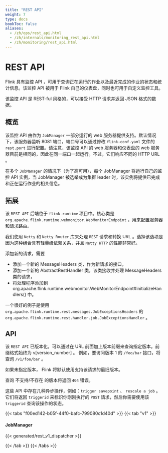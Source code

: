```yaml
---
title: "REST API"
weight: 7
type: docs
bookToc: false
aliases:
  - /zh/ops/rest_api.html
  - /zh/internals/monitoring_rest_api.html
  - /zh/monitoring/rest_api.html
---
```

<!--
Licensed to the Apache Software Foundation (ASF) under one
or more contributor license agreements.  See the NOTICE file
distributed with this work for additional information
regarding copyright ownership.  The ASF licenses this file
to you under the Apache License, Version 2.0 (the
"License"); you may not use this file except in compliance
with the License.  You may obtain a copy of the License at

  http://www.apache.org/licenses/LICENSE-2.0

Unless required by applicable law or agreed to in writing,
software distributed under the License is distributed on an
"AS IS" BASIS, WITHOUT WARRANTIES OR CONDITIONS OF ANY
KIND, either express or implied.  See the License for the
specific language governing permissions and limitations
under the License.
-->

# REST API

Flink 具有监控 API ，可用于查询正在运行的作业以及最近完成的作业的状态和统计信息。该监控 API 被用于 Flink 自己的仪表盘，同时也可用于自定义监控工具。

该监控 API 是 REST-ful 风格的，可以接受 HTTP 请求并返回 JSON 格式的数据。

## 概览

该监控 API 由作为 `JobManager` 一部分运行的 web 服务器提供支持。默认情况下，该服务器监听 8081 端口，端口号可以通过修改 `flink-conf.yaml` 文件的 `rest.port` 进行配置。请注意，该监控 API 的 web 服务器和仪表盘的 web 服务器目前是相同的，因此在同一端口一起运行。不过，它们响应不同的 HTTP URL 。

在多个 `JobManager` 的情况下（为了高可用），每个 JobManager 将运行自己的监控 API 实例，当 JobManager 被选举成为集群 leader 时，该实例将提供已完成和正在运行作业的相关信息。


## 拓展

该 `REST API` 后端位于 `flink-runtime` 项目中。核心类是 `org.apache.flink.runtime.webmonitor.WebMonitorEndpoint` ，用来配置服务器和请求路由。

我们使用 `Netty` 和 `Netty Router` 库来处理 `REST` 请求和转换 URL 。选择该选项是因为这种组合具有轻量级依赖关系，并且 `Netty HTTP` 的性能非常好。

添加新的请求，需要

  * 添加一个新的 MessageHeaders 类，作为新请求的接口，
  * 添加一个新的 AbstractRestHandler 类，该类接收并处理 MessageHeaders 类的请求，
  * 将处理程序添加到 org.apache.flink.runtime.webmonitor.WebMonitorEndpoint#initializeHandlers() 中。

一个很好的例子是使用 `org.apache.flink.runtime.rest.messages.JobExceptionsHeaders` 的 `org.apache.flink.runtime.rest.handler.job.JobExceptionsHandler` 。


## API

该 `REST API` 已版本化，可以通过在 URL 前面加上版本前缀来查询指定版本。前缀格式始终为 v[version_number] 。 例如，要访问版本 1 的 `/foo/bar` 接口，将查询 `/v1/foo/bar` 。

如果未指定版本， Flink 将默认使用支持该请求的最旧版本。

查询 不支持/不存在 的版本将返回 `404` 错误。

这些 API 中存在几种异步操作，例如：`trigger savepoint` 、 `rescale a job` 。它们将返回 `triggerid` 来标识你刚刚执行的 `POST` 请求，然后你需要使用该 `triggerid` 查询该操作的状态。

{{< tabs "f00ed142-b05f-44f0-bafc-799080c1d40d" >}}
{{< tab "v1" >}}
#### JobManager

{{< generated/rest_v1_dispatcher >}}

{{< /tab >}}
{{< /tabs >}}

